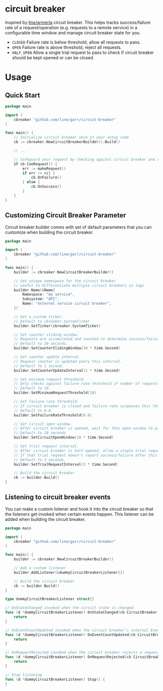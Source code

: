# circuit breaker

Inspired by [line/armeria](https://github.com/line/armeria) circuit breaker. This helps tracks success/failure rate of a request/operation (e.g. requests to a remote service) in a configurable time window and manage circuit breaker state for you.

* `CLOSED` Failure rate is below threshold, allow all requests to pass.
* `OPEN` Failure rate is above threshold, reject all requests.
* `HALF_OPEN` Allow a single trial request to pass to check if circuit breaker should be kept opened or can be closed.

# Usage

## Quick Start

```go
package main

import (
    cbreaker "github.com/line/garr/circuit-breaker"
)

func main() {
    // Initialize circuit breaker once in your setup code
    cb := cbreaker.NewCircuitBreakerBuilder().Build()

    // ...

    // Safeguard your request by checking against circuit breaker and report success/failure
    if cb.CanRequest() {
        err := makeRequest()
        if err != nil {
            cb.OnFailure()
        } else {
            cb.OnSuccess()
        }
    }
}
```

## Customizing Circuit Breaker Parameter

Circuit breaker builder comes with set of default parameters that you can customize when building the circuit breaker.

```go
package main

import (
    cbreaker "github.com/line/garr/circuit-breaker"
)

func main() {
    builder := cbreaker.NewCircuitBreakerBuilder()

    // Set unique namespace for the circuit breaker
    // useful to differentiate multiple circuit breakers in logs
    builder.Name(&Name{
        Namespace: "my service",
        Subsystem: "API",
        Name: "external service circuit breaker",
    })

    // Set a custom ticker.
    // Default to cbreaker.SystemTicker
    builder.SetTicker(cbreaker.SystemTicker)

    // Set counter sliding window.
    // Requests are accumulated and counted to determine success/failure rate within this sliding window.
    // Default to 20 seconds.
    builder.SetCounterSlidingWindow(20 * time.Second)

    // Set counter update interval.
    // Request counter is updated every this interval.
    // Default to 1 second.
    builder.SetCounterUpdateInterval(1 * time.Second)

    // Set minimum request threshold.
    // Only checks against failure rate threshold if number of requests are above this threshold within a sliding window.
    // Default to 10.
    builder.SetMinimumRequestThreshold(10)

    // Set failure rate threshold.
    // If circuit breaker is closed and failure rate surpasses this threshold, transition state to opened.
    // Default to 0.8
    builder.SetFailureRateThreshold(0.8)

    // Set circuit open window.
    // After circuit breaker is opened, wait for this open window to pass, then transition state to half-opened.
    // Default to 10 seconds.
    builder.SetCircuitOpenWindow(10 * time.Second)

    // Set trial request interval.
    // After circuit breaker is half-opened, allow a single trial request to pass.
    // If that trial request doesn't report success/failure after this interval, allow another trial request to pass.
    // Default to 3 seconds.
    builder.SetTrialRequestInterval(3 * time.Second)

    // Build the circuit breaker
    cb := builder.Build()
}
```

## Listening to circuit breaker events

You can make a custom listener and hook it into the circuit breaker so that the listeners get invoked when certain events happen. This listener can be added when building the circuit breaker.


```go
package main

import (
    cbreaker "github.com/line/garr/circuit-breaker"
)

func main() {
    builder := cbreaker.NewCircuitBreakerBuilder()

    // Add a custom listener
    builder.AddListener(&dummyCircuitBreakerListener{})

    // Build the circuit breaker
    cb := builder.Build()
}

type dummyCircuitBreakerListener struct{}

// OnStateChanged invoked when the circuit state is changed.
func (d *dummyCircuitBreakerListener) OnStateChanged(cb CircuitBreaker, state CircuitState) (err error) {
	return
}

// OnEventCountUpdated invoked when the circuit breaker's internal EventCount is updated.
func (d *dummyCircuitBreakerListener) OnEventCountUpdated(cb CircuitBreaker, eventCount *EventCount) (err error) {
	return
}

// OnRequestRejected invoked when the circuit breaker rejects a request.
func (d *dummyCircuitBreakerListener) OnRequestRejected(cb CircuitBreaker) (err error) {
	return
}

// Stop listening
func (d *dummyCircuitBreakerListener) Stop() {
}
```
